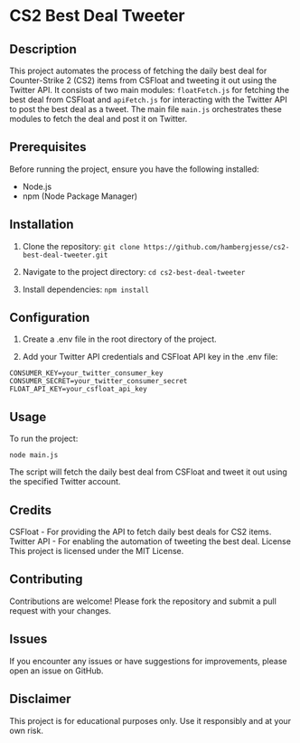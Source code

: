 # CS2 Best Deal Tweeter

## Description

This project automates the process of fetching the daily best deal for Counter-Strike 2 (CS2) items from CSFloat and tweeting it out using the Twitter API. It consists of two main modules: `floatFetch.js` for fetching the best deal from CSFloat and `apiFetch.js` for interacting with the Twitter API to post the best deal as a tweet. The main file `main.js` orchestrates these modules to fetch the deal and post it on Twitter.

## Prerequisites

Before running the project, ensure you have the following installed:

- Node.js
- npm (Node Package Manager)

## Installation

1. Clone the repository: `git clone https://github.com/hambergjesse/cs2-best-deal-tweeter.git`

2. Navigate to the project directory: `cd cs2-best-deal-tweeter`

3. Install dependencies: `npm install`

## Configuration

1. Create a .env file in the root directory of the project.

2. Add your Twitter API credentials and CSFloat API key in the .env file:

```
CONSUMER_KEY=your_twitter_consumer_key
CONSUMER_SECRET=your_twitter_consumer_secret
FLOAT_API_KEY=your_csfloat_api_key
```

## Usage

To run the project:

```
node main.js
```

The script will fetch the daily best deal from CSFloat and tweet it out using the specified Twitter account.

## Credits

CSFloat - For providing the API to fetch daily best deals for CS2 items.
Twitter API - For enabling the automation of tweeting the best deal.
License
This project is licensed under the MIT License.

## Contributing

Contributions are welcome! Please fork the repository and submit a pull request with your changes.

## Issues

If you encounter any issues or have suggestions for improvements, please open an issue on GitHub.

## Disclaimer

This project is for educational purposes only. Use it responsibly and at your own risk.
